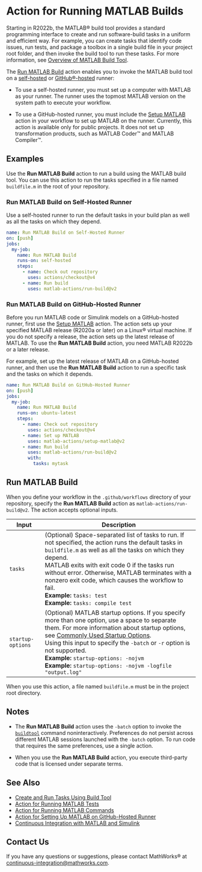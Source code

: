 # Action for Running MATLAB Builds

Starting in R2022b, the MATLAB&reg; build tool provides a standard programming interface to create and run software-build tasks in a uniform and efficient way. For example, you can create tasks that identify code issues, run tests, and package a toolbox in a single build file in your project root folder, and then invoke the build tool to run these tasks. For more information, see [Overview of MATLAB Build Tool](https://www.mathworks.com/help/matlab/matlab_prog/overview-of-matlab-build-tool.html).

The [Run MATLAB Build](#run-matlab-build) action enables you to invoke the MATLAB build tool on a [self-hosted](https://docs.github.com/en/free-pro-team@latest/actions/hosting-your-own-runners/about-self-hosted-runners) or [GitHub&reg;-hosted](https://docs.github.com/en/free-pro-team@latest/actions/reference/specifications-for-github-hosted-runners) runner:

- To use a self-hosted runner, you must set up a computer with MATLAB as your runner. The runner uses the topmost MATLAB version on the system path to execute your workflow.

- To use a GitHub-hosted runner, you must include the [Setup MATLAB](https://github.com/matlab-actions/setup-matlab/) action in your workflow to set up MATLAB on the runner. Currently, this action is available only for public projects. It does not set up transformation products, such as MATLAB Coder&trade; and MATLAB Compiler&trade;.

## Examples
Use the **Run MATLAB Build** action to run a build using the MATLAB build tool. You can use this action to run the tasks specified in a file named  `buildfile.m` in the root of your repository.

### Run MATLAB Build on Self-Hosted Runner
Use a self-hosted runner to run the default tasks in your build plan as well as all the tasks on which they depend.

```yaml
name: Run MATLAB Build on Self-Hosted Runner
on: [push]
jobs:
  my-job:
    name: Run MATLAB Build
    runs-on: self-hosted
    steps:
      - name: Check out repository
        uses: actions/checkout@v4
      - name: Run build
        uses: matlab-actions/run-build@v2
```

### Run MATLAB Build on GitHub-Hosted Runner
Before you run MATLAB code or Simulink models on a GitHub-hosted runner, first use the [Setup MATLAB](https://github.com/matlab-actions/setup-matlab/) action. The action sets up your specified MATLAB release (R2020a or later) on a Linux&reg; virtual machine. If you do not specify a release, the action sets up the latest release of MATLAB. To use the **Run MATLAB Build** action, you need MATLAB R2022b or a later release.

For example, set up the latest release of MATLAB on a GitHub-hosted runner, and then use the **Run MATLAB Build** action to run a specific task and the tasks on which it depends.

```yaml
name: Run MATLAB Build on GitHub-Hosted Runner
on: [push]
jobs:
  my-job:
    name: Run MATLAB Build
    runs-on: ubuntu-latest
    steps:
      - name: Check out repository
        uses: actions/checkout@v4
      - name: Set up MATLAB
        uses: matlab-actions/setup-matlab@v2
      - name: Run build
        uses: matlab-actions/run-build@v2
        with:
          tasks: mytask
```

## Run MATLAB Build
When you define your workflow in the `.github/workflows` directory of your repository, specify the **Run MATLAB Build** action as `matlab-actions/run-build@v2`. The action accepts optional inputs.

Input                     | Description
------------------------- | ---------------
`tasks`                   | (Optional) Space-separated list of tasks to run. If not specified, the action runs the default tasks in `buildfile.m` as well as all the tasks on which they depend.</br>MATLAB exits with exit code 0 if the tasks run without error. Otherwise, MATLAB terminates with a nonzero exit code, which causes the workflow to fail.<br/>**Example:** `tasks: test`</br>**Example:** `tasks: compile test`
`startup-options`         | (Optional) MATLAB startup options. If you specify more than one option, use a space to separate them. For more information about startup options, see [Commonly Used Startup Options](https://www.mathworks.com/help/matlab/matlab_env/commonly-used-startup-options.html).<br/>Using this input to specify the `-batch` or `-r` option is not supported.<br/>**Example:** `startup-options: -nojvm`<br/>**Example:** `startup-options: -nojvm -logfile "output.log"`

When you use this action, a file named `buildfile.m` must be in the project root directory. 

## Notes
* The **Run MATLAB Build** action uses the `-batch` option to invoke the [`buildtool`](https://www.mathworks.com/help/matlab/ref/buildtool.html) command noninteractively. Preferences do not persist across different MATLAB sessions launched with the `-batch` option. To run code that requires the same preferences, use a single action.

* When you use the **Run MATLAB Build** action, you execute third-party code that is licensed under separate terms.

## See Also
- [Create and Run Tasks Using Build Tool](https://www.mathworks.com/help/matlab/matlab_prog/create-and-run-tasks-using-build-tool.html)
- [Action for Running MATLAB Tests](https://github.com/matlab-actions/run-tests/)
- [Action for Running MATLAB Commands](https://github.com/matlab-actions/run-command)
- [Action for Setting Up MATLAB on GitHub-Hosted Runner](https://github.com/matlab-actions/setup-matlab/)
- [Continuous Integration with MATLAB and Simulink](https://www.mathworks.com/solutions/continuous-integration.html)

## Contact Us
If you have any questions or suggestions, please contact MathWorks&reg; at [continuous-integration@mathworks.com](mailto:continuous-integration@mathworks.com).
